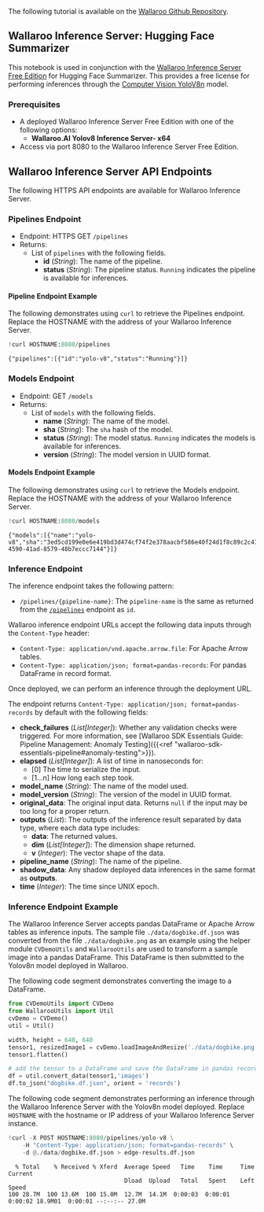 The following tutorial is available on the [Wallaroo Github Repository](https://github.com/WallarooLabs/Wallaroo_Tutorials/blob/20231004-wallaroo-inference-server/wallaroo-inference-server-tutorials/wallaroo-inference-server-hf-summarizer).

## Wallaroo Inference Server:  Hugging Face Summarizer

This notebook is used in conjunction with the [Wallaroo Inference Server Free Edition](https://docs.wallaroo.ai/wallaroo-inferencing-server/) for Hugging Face Summarizer.  This provides a free license for performing inferences through the [Computer Vision YoloV8n]([Yolov8](https://github.com/ultralytics/ultralytics) ) model.

### Prerequisites

* A deployed Wallaroo Inference Server Free Edition with one of the following options:
  * **Wallaroo.AI Yolov8 Inference Server- x64**
* Access via port 8080 to the Wallaroo Inference Server Free Edition.

## Wallaroo Inference Server API Endpoints

The following HTTPS API endpoints are available for Wallaroo Inference Server.

### Pipelines Endpoint

* Endpoint: HTTPS GET `/pipelines`
* Returns:
  * List of `pipelines` with the following fields.
    * **id** (*String*): The name of the pipeline.
    * **status** (*String*): The pipeline status.  `Running` indicates the pipeline is available for inferences.

#### Pipeline Endpoint Example

The following demonstrates using `curl` to retrieve the Pipelines endpoint.  Replace the HOSTNAME with the address of your Wallaroo Inference Server.

```python
!curl HOSTNAME:8080/pipelines
```

    {"pipelines":[{"id":"yolo-v8","status":"Running"}]}

### Models Endpoint

* Endpoint: GET `/models`
* Returns:
  * List of `models` with the following fields.
    * **name** (*String*):  The name of the model.
    * **sha** (*String*):  The `sha` hash of the model.
    * **status** (*String*):  The model status.  `Running` indicates the models is available for inferences.
    * **version** (*String*): The model version in UUID format.

#### Models Endpoint Example

The following demonstrates using `curl` to retrieve the Models endpoint.  Replace the HOSTNAME with the address of your Wallaroo Inference Server.

```python
!curl HOSTNAME:8080/models
```

    {"models":[{"name":"yolo-v8","sha":"3ed5cd199e0e6e419bd3d474cf74f2e378aacbf586e40f24d1f8c89c2c476a08","status":"Running","version":"af82c216-4590-41ad-8579-48b7eccc7144"}]}

### Inference Endpoint

The inference endpoint takes the following pattern:

* `/pipelines/{pipeline-name}`:  The `pipeline-name` is the same as returned from the [`/pipelines`](#list-pipelines) endpoint as `id`.

Wallaroo inference endpoint URLs accept the following data inputs through the `Content-Type` header:

* `Content-Type: application/vnd.apache.arrow.file`: For Apache Arrow tables.
* `Content-Type: application/json; format=pandas-records`: For pandas DataFrame in record format.

Once deployed, we can perform an inference through the deployment URL.

The endpoint returns `Content-Type: application/json; format=pandas-records` by default with the following fields:

* **check_failures** (*List[Integer]*): Whether any validation checks were triggered.  For more information, see [Wallaroo SDK Essentials Guide: Pipeline Management: Anomaly Testing]({{<ref "wallaroo-sdk-essentials-pipeline#anomaly-testing">}}).
* **elapsed** (*List[Integer]*): A list of time in nanoseconds for:
  * [0] The time to serialize the input.
  * [1...n] How long each step took.
* **model_name** (*String*): The name of the model used.
* **model_version** (*String*): The version of the model in UUID format.
* **original_data**: The original input data.  Returns `null` if the input may be too long for a proper return.
* **outputs** (*List*): The outputs of the inference result separated by data type, where each data type includes:
  * **data**: The returned values.
  * **dim** (*List[Integer]*): The dimension shape returned.
  * **v** (*Integer*): The vector shape of the data.
* **pipeline_name**  (*String*): The name of the pipeline.
* **shadow_data**: Any shadow deployed data inferences in the same format as **outputs**.
* **time** (*Integer*): The time since UNIX epoch.

### Inference Endpoint Example

The Wallaroo Inference Server accepts pandas DataFrame or Apache Arrow tables as inference inputs.  The sample file `./data/dogbike.df.json` was converted from the file `./data/dogbike.png` as an example using the helper module `CVDemoUtils` and `WallarooUtils` are used to transform a sample image into a pandas DataFrame.  This DataFrame is then submitted to the Yolov8n model deployed in Wallaroo.

The following code segment demonstrates converting the image to a DataFrame.

```python
from CVDemoUtils import CVDemo
from WallarooUtils import Util
cvDemo = CVDemo()
util = Util()

width, height = 640, 640
tensor1, resizedImage1 = cvDemo.loadImageAndResize('./data/dogbike.png', width, height)
tensor1.flatten()

# add the tensor to a DataFrame and save the DataFrame in pandas record format
df = util.convert_data(tensor1,'images')
df.to_json("dogbike.df.json", orient = 'records')
```

The following code segment demonstrates performing an inference through the Wallaroo Inference Server with the Yolov8n model deployed.  Replace `HOSTNAME`  with the hostname or IP address of your Wallaroo Inference Server instance.

```python
!curl -X POST HOSTNAME:8080/pipelines/yolo-v8 \
    -H "Content-Type: application/json; format=pandas-records" \
    -d @./data/dogbike.df.json > edge-results.df.json
```

      % Total    % Received % Xferd  Average Speed   Time    Time     Time  Current
                                     Dload  Upload   Total   Spent    Left  Speed
    100 28.7M  100 13.6M  100 15.0M  12.7M  14.1M  0:00:03  0:00:01  0:00:02 18.9M01  0:00:01 --:--:-- 27.0M

